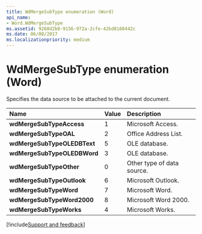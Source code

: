 ```yaml
---
title: WdMergeSubType enumeration (Word)
api_name:
- Word.WdMergeSubType
ms.assetid: 9268d2b8-9156-972a-2cfe-42bd8160442c
ms.date: 06/08/2017
ms.localizationpriority: medium
---
```



# WdMergeSubType enumeration (Word)

Specifies the data source to be attached to the current document.



|Name|Value|Description|
|:-----|:-----|:-----|
| **wdMergeSubTypeAccess**|1|Microsoft Access.|
| **wdMergeSubTypeOAL**|2|Office Address List.|
| **wdMergeSubTypeOLEDBText**|5|OLE database.|
| **wdMergeSubTypeOLEDBWord**|3|OLE database.|
| **wdMergeSubTypeOther**|0|Other type of data source.|
| **wdMergeSubTypeOutlook**|6|Microsoft Outlook.|
| **wdMergeSubTypeWord**|7|Microsoft Word.|
| **wdMergeSubTypeWord2000**|8|Microsoft Word 2000.|
| **wdMergeSubTypeWorks**|4|Microsoft Works.|

[!include[Support and feedback](~/includes/feedback-boilerplate.md)]